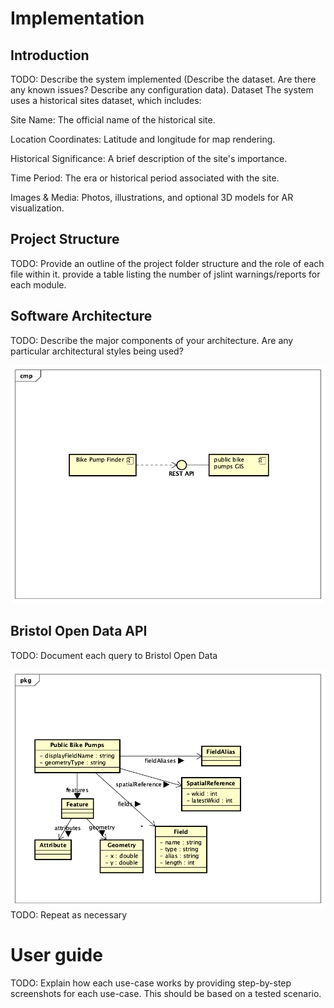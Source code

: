 # Implementation

## Introduction
TODO: Describe the system implemented (Describe the dataset. Are there any known issues? Describe any configuration data).
Dataset
The system uses a historical sites dataset, which includes:

Site Name: The official name of the historical site.

Location Coordinates: Latitude and longitude for map rendering.

Historical Significance: A brief description of the site's importance.

Time Period: The era or historical period associated with the site.

Images & Media: Photos, illustrations, and optional 3D models for AR visualization.

## Project Structure
TODO: Provide an outline of the project folder structure and the role of each file within it.
provide a table listing the number of jslint warnings/reports for each module.

## Software Architecture
TODO: Describe the major components of your architecture. Are any particular architectural styles being used?

![Insert your component Diagram here](images/component.png)

## Bristol Open Data API
TODO: Document each query to Bristol Open Data

![UML Class diagrams representing JSON query results](images/class1.png)
TODO: Repeat as necessary

# User guide
TODO: Explain how each use-case works by providing step-by-step screenshots for each use-case. This should be based on a tested scenario.
